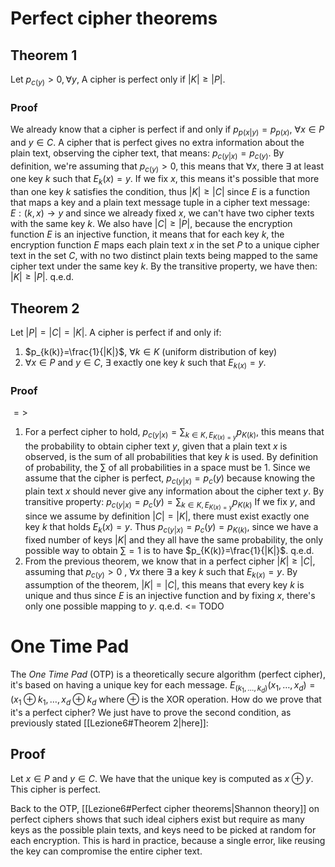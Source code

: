 # Perfect cipher theorems
## Theorem 1
Let $p_{c(y)} > 0, \forall y$, A cipher is perfect only if $|K| \ge |P|$.
### Proof
We already know that a cipher is perfect if and only if $p_{p(x|y)}=p_{p(x)}$, $\forall x \in P$ and $y \in C$.
A cipher that is perfect gives no extra information about the plain text, observing the cipher text, that means: $p_{c(y|x)}=p_ {c(y)}$.
By definition, we're assuming that $p_{c(y)} > 0$, this means that $\forall x$, there $\exists$ at least one key $k$ such that $E_k(x)=y$. 
If we fix $x$, this means it's possible that more than one key $k$ satisfies the condition, thus $|K|\ge |C|$ since $E$ is a function that maps a key and a plain text message tuple in a cipher text message: $E: (k,x) \rightarrow y$ and since we already fixed $x$, we can't have two cipher texts with the same key $k$.
We also have $|C| \ge |P|$, because the encryption function $E$ is an injective function, it means that for each key $k$, the encryption function $E$​ maps each plain text $x$ in the set $P$ to a unique cipher text in the set $C$, with no two distinct plain texts being mapped to the same cipher text under the same key $k$.
By the transitive property, we have then: $|K| \ge |P|$. q.e.d.
## Theorem 2
Let $|P|=|C|=|K|$. A cipher is perfect if and only if:
1) $p_{k(k)}=\frac{1}{|K|}$, $\forall k \in K$ (uniform distribution of key)
2) $\forall x \in P$ and $y \in C$, $\exists$ exactly one key $k$ such that $E_{k(x)}=y$.
### Proof
$=>$ 
1) For a perfect cipher to hold, $p_{c(y|x)}=\sum_{k\in K, E_{K(x)=y}} p_{K(k)}$, this means that the probability to obtain cipher text $y$, given that a plain text $x$ is observed, is the sum of all probabilities that key $k$ is used. 
   By definition of probability, the $\sum$ of all probabilities in a space must be $1$. Since we assume that the cipher is perfect, $p_{c(y|x)}=p_c(y)$ because knowing the plain text $x$ should never give any information about the cipher text $y$. By transitive property: $p_{c(y|x)}=p_c(y)= \sum_{k\in K, E_{K(x)=y}} p_{K(k)}$
   If we fix $y$, and since we assume by definition $|C|=|K|$, there must exist exactly one key $k$ that holds $E_k(x)=y$. Thus $p_{c(y|x)}=p_c(y)= p_{K(k)}$, since we have a fixed number of keys $|K|$ and they all have the same probability, the only possible way to obtain $\sum = 1$ is to have $p_{K(k)}=\frac{1}{|K|}$. q.e.d.
2) From the previous theorem, we know that in a perfect cipher $|K| \ge |C|$, assuming that $p_{c(y)} > 0$ , $\forall x$ there $\exists$ a key $k$ such that $E_{k(x)}=y$.
   By assumption of the theorem, $|K|=|C|$, this means that every key $k$ is unique and thus since $E$ is an injective function and by fixing $x$, there's only one possible mapping to $y$. q.e.d.
<= 
TODO

# One Time Pad
The *One Time Pad* (OTP) is a theoretically secure algorithm (perfect cipher), it's based on having a unique key for each message.
$E_{(k_1, \dots, k_d)}(x_1, \dots, x_d)=(x_1 \oplus k_1, \dots, x_d \oplus k_d$ where $\oplus$ is the XOR operation.
How do we prove that it's a perfect cipher?
We just have to prove the second condition, as previously stated [[Lezione6#Theorem 2|here]]:
## Proof
Let $x \in P$ and $y \in C$. We have that the unique key is computed as $x \oplus y$.
This cipher is perfect.

Back to the OTP, [[Lezione6#Perfect cipher theorems|Shannon theory]] on perfect ciphers shows that such ideal ciphers exist but require as many keys as the possible plain texts, and keys need to be picked at random for each encryption.
This is hard in practice, because a single error, like reusing the key can compromise the entire cipher text.
